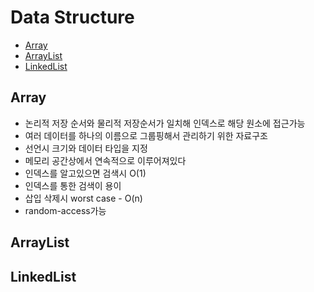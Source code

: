 # Data Structure


- [Array](#Array)
- [ArrayList](#ArrayList)
- [LinkedList](#LinkedList)

## Array

* 논리적 저장 순서와 물리적 저장순서가 일치해 인덱스로 해당 원소에 접근가능
* 여러 데이터를 하나의 이름으로 그룹핑해서 관리하기 위한 자료구조
* 선언시 크기와 데이터 타입을 지정
* 메모리 공간상에서 연속적으로 이루어져있다
* 인덱스를 알고있으면 검색시 O(1)
* 인덱스를 통한 검색이 용이
* 삽입 삭제시 worst case - O(n)
* random-access가능


## ArrayList
## LinkedList
